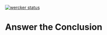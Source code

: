 [![wercker status](https://app.wercker.com/status/21c0b651a46c0f2ac41dfa9610ac8922/s/master "wercker status")](https://app.wercker.com/project/byKey/21c0b651a46c0f2ac41dfa9610ac8922)

# Answer the Conclusion
